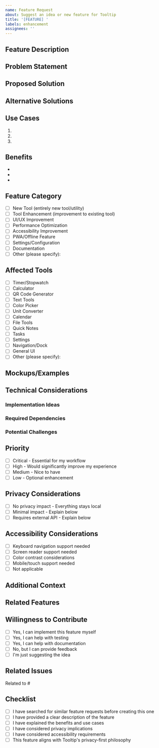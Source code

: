 ```yaml
---
name: Feature Request
about: Suggest an idea or new feature for Tooltip
title: '[FEATURE] '
labels: enhancement
assignees: ''
---
```


## Feature Description

<!-- A clear and concise description of the feature you'd like to see -->

## Problem Statement

<!-- Is your feature request related to a problem? Please describe. -->
<!-- Example: I'm always frustrated when [...] -->

## Proposed Solution

<!-- A clear and concise description of what you want to happen -->

## Alternative Solutions

<!-- Describe any alternative solutions or features you've considered -->

## Use Cases

<!-- Describe how this feature would be used and who would benefit from it -->

1. 
2. 
3. 

## Benefits

<!-- What benefits would this feature provide? -->

- 
- 
- 

## Feature Category

<!-- Which category does this feature belong to? -->

- [ ] New Tool (entirely new tool/utility)
- [ ] Tool Enhancement (improvement to existing tool)
- [ ] UI/UX Improvement
- [ ] Performance Optimization
- [ ] Accessibility Improvement
- [ ] PWA/Offline Feature
- [ ] Settings/Configuration
- [ ] Documentation
- [ ] Other (please specify):

## Affected Tools

<!-- If this enhances existing tools, which ones? -->

- [ ] Timer/Stopwatch
- [ ] Calculator
- [ ] QR Code Generator
- [ ] Text Tools
- [ ] Color Picker
- [ ] Unit Converter
- [ ] Calendar
- [ ] File Tools
- [ ] Quick Notes
- [ ] Tasks
- [ ] Settings
- [ ] Navigation/Dock
- [ ] General UI
- [ ] Other (please specify):

## Mockups/Examples

<!-- If applicable, add mockups, wireframes, or screenshots -->
<!-- You can also link to examples from other applications -->

## Technical Considerations

<!-- If you have technical knowledge, describe potential implementation details -->

### Implementation Ideas

<!-- Describe how this could be implemented -->

### Required Dependencies

<!-- Would this require new libraries or tools? -->

### Potential Challenges

<!-- What challenges might arise when implementing this? -->

## Priority

<!-- How important is this feature to you? -->

- [ ] Critical - Essential for my workflow
- [ ] High - Would significantly improve my experience
- [ ] Medium - Nice to have
- [ ] Low - Optional enhancement

## Privacy Considerations

<!-- Since Tooltip is privacy-first, does this feature impact privacy? -->

- [ ] No privacy impact - Everything stays local
- [ ] Minimal impact - Explain below
- [ ] Requires external API - Explain below

<!-- If there's any privacy consideration, explain it here -->

## Accessibility Considerations

<!-- Does this feature need special accessibility features? -->

- [ ] Keyboard navigation support needed
- [ ] Screen reader support needed
- [ ] Color contrast considerations
- [ ] Mobile/touch support needed
- [ ] Not applicable

## Additional Context

<!-- Add any other context, screenshots, or information about the feature request -->

## Related Features

<!-- Are there similar features in other applications? Provide links or descriptions -->

## Willingness to Contribute

<!-- Are you willing to contribute to implementing this feature? -->

- [ ] Yes, I can implement this feature myself
- [ ] Yes, I can help with testing
- [ ] Yes, I can help with documentation
- [ ] No, but I can provide feedback
- [ ] I'm just suggesting the idea

## Related Issues

<!-- Link any related issues using #issue_number -->

Related to #

## Checklist

- [ ] I have searched for similar feature requests before creating this one
- [ ] I have provided a clear description of the feature
- [ ] I have explained the benefits and use cases
- [ ] I have considered privacy implications
- [ ] I have considered accessibility requirements
- [ ] This feature aligns with Tooltip's privacy-first philosophy

